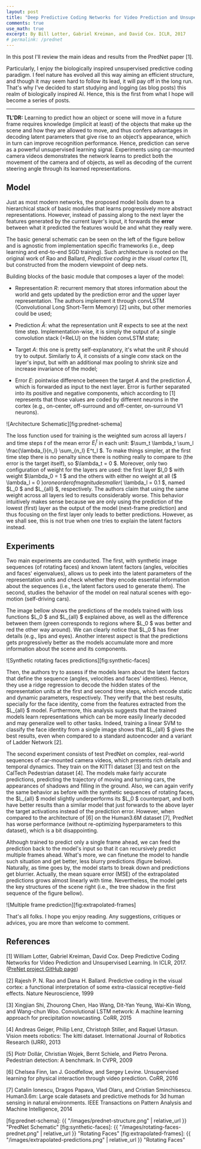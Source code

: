 ```yaml
---
layout: post
title: "Deep Predictive Coding Networks for Video Prediction and Unsupervised Learning"
comments: true
use_math: true
excerpt: By Bill Lotter, Gabriel Kreiman, and David Cox. ICLR, 2017
# permalink: /prednet
---
```


In this post I'll review the main ideas and results from the PredNet paper [1].

Particularly, I enjoy the biologically inspired unsupervised predictive coding paradigm. I feel nature has evolved all this way aiming an efficient structure, and though it may seem hard to follow its lead, it will pay off in the long run. That's why I've decided to start studying and logging (as blog posts) this realm of biologically inspired AI. Hence, this is the first from what I hope will become a series of posts.

------

**TL'DR:**
Learning to predict how an object or scene will move in a future frame requires knowledge (implicit at least) of the objects that make up the scene and how they are allowed to move, and thus confers advantages in decoding latent parameters that give rise to an object’s appearance, which in turn can improve recognition performance. Hence, prediction can serve as a powerful unsupervised learning signal. Experiments using car-mounted camera videos demonstrates the network learns to predict both the movement of the camera and of objects, as well as decoding of the current steering angle through its learned representations.

**Model**
------

Just as most modern networks, the proposed model boils down to a hierarchical stack of basic modules that learns progressively more abstract representations. However, instead of passing along to the next layer the features generated by the current layer's input, it forwards the **error** between what it predicted the features would be and what they really were.

The basic general schematic can be seen on the left of the figure bellow and is agnostic from implementation specific frameworks (i.e., deep learning and end-to-end SGD training). Such architecture is rooted on the original work of Rao and Ballard, *Predictive coding in the visual cortex* [1], but constructed from the modern viewpoint of deep nets.

Building blocks of the basic module that composes a layer of the model:

* Representation *R*: recurrent memory that stores information about the world and gets updated by the prediction error and the upper layer representation. The authors implement it through convLSTM (Convolutional Long Short-Term Memory) [2] units, but other memories could be used;

* Prediction *Â*: what the representation unit *R* expects to see at the next time step. Implementation-wise, it is simply the output of a single convolution stack (+ReLU) on the hidden convLSTM state;

* Target *A*: this one is pretty self-explanatory, it's what the unit *R* should try to output. Similarly to *Â*, it consists of a single conv stack on the layer's input, but with an additional max pooling to shrink size and increase invariance of the model;

* Error *E*: pointwise difference between the target *A* and the prediction *Â*, which is forwarded as input to the next layer. Error is further separated into its positive and negative components, which according to [1] represents that those values are coded by different neurons in the cortex (e.g., on-center, off-surround and off-center, on-surround V1 neurons).

![Architecture Schematic][fig:prednet-schema]

The loss function used for training is the weighted sum across all layers  $l$ and time steps  $t$ of the mean error  $E^t_l$ in each unit:  $\sum_t \lambda_t \sum_l \frac{\lambda_l}{n_l} \sum_{n_l} E^t_l $. To make things simpler, at the first time step there is no penalty since there is nothing really to compare to (the error is the target itself), so  $\lambda_t = 0 $. Moreover, only two configuration of weight for the layers are used: the first layer  $l_0 $ with weight  $\lambda_0 = 1  $ and the others with either no weight at all ($ \lambda_l = 0  $) or one order of magnitude smaller ($ \lambda_l = 0.1  $, named  $L_0 $ and  $L_{all} $, respectively. The authors claim that using the same weight across all layers led to results considerably worse. This behavior intuitively makes sense because we are only using the prediction of the lowest (first) layer as the output of the model (next-frame prediction) and thus focusing on the first layer only leads to better predictions. However, as we shall see, this is not true when one tries to explain the latent factors instead.

**Experiments**
------

Two main experiments are conducted. The first, with synthetic image sequences (of rotating faces) and known latent factors (angles, velocities and faces' eigenvalues), allows us to peek into the latent parameters of the representation units and check whether they encode essential information about the sequences (i.e., the latent factors used to generate them). The second, studies the behavior of the model on real natural scenes with ego-motion (self-driving cars).

The image bellow shows the predictions of the models trained with loss functions  $L_0 $ and  $L_{all} $ explained above, as well as the difference between them (green corresponds to regions where  $L_0 $ was better and red the other way around). We can clearly notice that  $L_0 $ has finer details (e.g., lips and eyes). Another interest aspect is that the predictions gets progressively better as the models accumulate more and more information about the scene and its components.

![Synthetic rotating faces predictions][fig:synthetic-faces]

Then, the authors try to assess if the models learn about the latent factors that define the sequence (angles, velocities and faces' identities). Hence, they use a ridge regression to decode the hidden states of the representation units at the first and second time steps, which encode static and dynamic parameters, respectively. They verify that the best results, specially for the face identity, come from the features extracted from the  $L_{all} $ model. Furthermore, this analysis suggests that the trained models learn representations which can be more easily linearly decoded and may generalize well to other tasks. Indeed, training a linear SVM to classify the face identity from a single image shows that  $L_{all} $ gives the best results, even when compared to a standard autoencoder and a variant of Ladder Network [2].

The second experiment consists of test PredNet on complex, real-world sequences of car-mounted camera videos, which presents rich details and temporal dynamics. They train on the KITTI dataset [3] and test on the CalTech Pedestrian dataset [4]. The models make fairly accurate predictions, predicting the trajectory of moving and turning cars, the appearances of shadows and filling in the ground. Also, we can again verify the same behavior as before with the synthetic sequences of rotating faces, the  $L_{all} $ model slightly underperforms its  $L_0 $ counterpart, and both have better results than a similar model that just forwards to the above layer the target activations instead of the prediction error. However, when compared to the architecture of [6] on the Human3.6M dataset [7], PredNet has worse performance (without re-optimizing hyperparameters to this dataset), which is a bit disappointing.

Although trained to predict only a single frame ahead, we can feed the prediction back to the model's input so that it can recursively predict multiple frames ahead. What's more, we can finetune the model to handle such situation and get better, less blurry predictions (figure below). Naturally, as time goes by, the model starts to break down and predictions get blurrier. Actually, the mean square error (MSE) of the extrapolated predictions grows almost linearly with time. Nevertheless, the model gets the key structures of the scene right (i.e., the tree shadow in the first sequence of the figure bellow).

![Multiple frame prediction][fig:extrapolated-frames]

That's all folks. I hope you enjoy reading. Any suggestions, critiques or advices, you are more than welcome to comment.

**References**
------

[1] William Lotter, Gabriel Kreiman, David Cox. Deep Predictive Coding Networks for Video Prediction and Unsupervised Learning. In ICLR, 2017. ([PreNet project GitHub page](https://coxlab.github.io/prednet/))

[2] Rajesh P. N. Rao and Dana H. Ballard. Predictive coding in the visual cortex: a functional interpretation of some extra-classical receptive-field effects. Nature Neuroscience, 1999

[3] Xingjian Shi, Zhourong Chen, Hao Wang, Dit-Yan Yeung, Wai-Kin Wong, and Wang-chun Woo. Convolutional LSTM network: A machine learning approach for precipitation nowcasting. CoRR, 2015

[4] Andreas Geiger, Philip Lenz, Christoph Stiller, and Raquel Urtasun. Vision meets robotics: The kitti dataset. International Journal of Robotics Research (IJRR), 2013

[5] Piotr Dollár, Christian Wojek, Bernt Schiele, and Pietro Perona. Pedestrian detection: A benchmark. In CVPR, 2009

[6] Chelsea Finn, Ian J. Goodfellow, and Sergey Levine. Unsupervised learning for physical interaction through video prediction. CoRR, 2016

[7] Catalin Ionescu, Dragos Papava, Vlad Olaru, and Cristian Sminchisescu. Human3.6m: Large scale datasets and predictive methods for 3d human sensing in natural environments. IEEE Transactions on Pattern Analysis and Machine Intelligence, 2014


[fig:prednet-schema]: {{ "/images/prednet-structure.png" | relative_url }} "PredNet Schematic"
[fig:synthetic-faces]: {{ "/images/rotating-faces-prednet.png"  | relative_url }} "Rotating Faces"
[fig:extrapolated-frames]: {{ "/images/extrapolated-predictions.png" | relative_url }}  "Rotating Faces"
